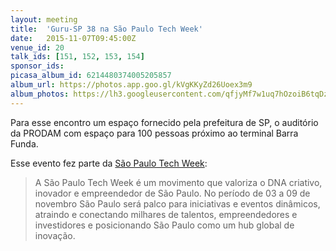 ```yaml
---
layout: meeting
title:  'Guru-SP 38 na São Paulo Tech Week'
date:   2015-11-07T09:45:00Z
venue_id: 20
talk_ids: [151, 152, 153, 154]
sponsor_ids:
picasa_album_id: 6214480374005205857
album_url: https://photos.app.goo.gl/kVgKKyZd26Uoex3m9
album_photos: https://lh3.googleusercontent.com/qfjyMf7w1uq7hOzoiB6tqDzrSEFiG0bwDeKWJ33Y_f1gJD52DDLo8cyAhrNUbXC0FEH1Fasusj2n31ua2kmErSvE4agXsvEr01zU_YX6-nW8IxSyk25AJ-r652kKTydy2v5XOBzrPtzPTdVP1fAF_3QCY6dqZxZLunewTFBzRLypEdcwIAp58fo46pXibhJptH1j7givZU9zLbg3ZQc8DhCSYg8qYnH-LxSwz6DB20XmG9LtUb8LcDN--uqIYwi8Pgx6LWB_3ZbCH57qeELRl4LK25rLHM4XjbE1V90VdhTgRKJLm--lYDMvho7jGTVZm-N7StBxHKem7EiqqJhjr-TeWlhqZAMW1ygz31kst-agzxkoJ3HyNA03MohZLq5G2XDwVWDIv_GmxEIg076SmYalbe8UrpR5zlmfwN04qdtO6jJv_9KVqbg0-6_stkJa32V5_kXEwSzmCxBMx4OVy6n2bKNAa3xI04IlyFcAkDmg68XwTyZ0Ho0lZxe2m_v7zPPBqAP_TxEFcgYAU5jsQF-k5Nmu-h2Guy4ZTogdQNDFwISLg7B5KM_fZvyJ76tn6CBlsMpYrUa9her3_uTR8YgLqzke5OSKQABOJwJFHgHUY_NU0b1n8DUE1xkFEIQEp_QqYUrWdThuZPH3LFq5A5z2UJ6kEUKQVjoVTetWIQP86Z1aXRPwEWg0TDwD7mRVdbZZO6k3XjQFvqcQV
---
```


<p>Para esse encontro um espa&ccedil;o fornecido pela prefeitura de SP, o audit&oacute;rio da PRODAM com espa&ccedil;o para 100 pessoas pr&oacute;ximo ao terminal Barra Funda.</p>

<p>Esse evento fez parte da <a href="http://www.saopaulotechweek.com/">S&atilde;o Paulo Tech Week</a>:</p>

<blockquote>
<p>A S&atilde;o Paulo Tech Week &eacute; um movimento que valoriza o DNA criativo, inovador e empreendedor de S&atilde;o Paulo. No per&iacute;odo de 03 a 09 de novembro S&atilde;o Paulo ser&aacute; palco para iniciativas e eventos din&acirc;micos, atraindo e conectando milhares de talentos, empreendedores e investidores e posicionando S&atilde;o Paulo como um hub global de inova&ccedil;&atilde;o.</p>
</blockquote>


